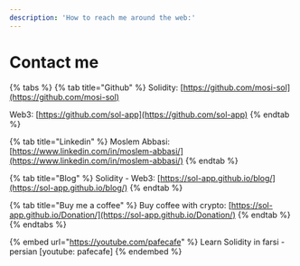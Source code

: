 ```yaml
---
description: 'How to reach me around the web:'
---
```


# Contact me

{% tabs %}
{% tab title="Github" %}
Solidity: [https://github.com/mosi-sol](https://github.com/mosi-sol)

Web3: [https://github.com/sol-app](https://github.com/sol-app)
{% endtab %}

{% tab title="Linkedin" %}
Moslem Abbasi: [https://www.linkedin.com/in/moslem-abbasi/](https://www.linkedin.com/in/moslem-abbasi/)
{% endtab %}

{% tab title="Blog" %}
Solidity - Web3: [https://sol-app.github.io/blog/](https://sol-app.github.io/blog/)
{% endtab %}

{% tab title="Buy me a coffee" %}
Buy coffee with crypto: [https://sol-app.github.io/Donation/](https://sol-app.github.io/Donation/)
{% endtab %}
{% endtabs %}

{% embed url="https://youtube.com/pafecafe" %}
Learn Solidity in farsi - persian \[youtube: pafecafe]
{% endembed %}

